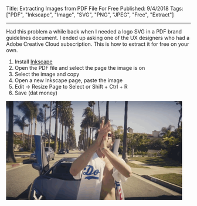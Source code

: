 Title: Extracting Images from PDF File For Free
Published: 9/4/2018
Tags: ["PDF", "Inkscape", "Image", "SVG", "PNG", "JPEG", "Free", "Extract"]

---

Had this problem a while back when I needed a logo SVG in a PDF brand guidelines document. I ended up asking one of the UX designers who had a Adobe Creative Cloud subscription. This is how to extract it for free on your own.

1. Install [Inkscape](https://inkscape.org)
2. Open the PDF file and select the page the image is on
3. Select the image and copy
4. Open a new Inkscape page, paste the image
5. Edit -> Resize Page to Select or Shift + Ctrl + R
6. Save (dat money)

![savedatmoney](images/savedatmoney.gif)